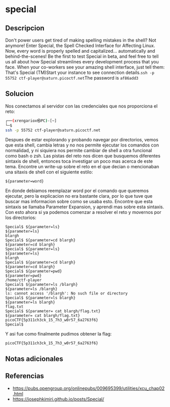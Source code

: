 # special

## Descripcion
Don't power users get tired of making spelling mistakes in the shell? Not anymore! Enter Special, the Spell Checked Interface for Affecting Linux. Now, every word is properly spelled and capitalized... automatically and behind-the-scenes! Be the first to test Special in beta, and feel free to tell us all about how Special streamlines every development process that you face. When your co-workers see your amazing shell interface, just tell them: That's Special (TM)Start your instance to see connection details.`ssh -p 55752 ctf-player@saturn.picoctf.net`The password is `af86add3`

## Solucion
Nos conectamos al servidor con las credenciales que nos proporciona el reto:
```bash
┌──(xrengariox㉿PC)-[~]
└─$ 
ssh -p 55752 ctf-player@saturn.picoctf.net
```

Despues de estar explorando y probando navegar por directorios, vemos que esta shell, cambia letras y no nos permite ejecutar los comandos con normalidad, y ni siquiera nos permite cambiar de shell a otra funcional como bash o zsh.
Las pistas del reto nos dicen que busquemos diferentes sintaxis de shell, entonces toca investigar un poco mas acerca de este tema. Encontre un write-up sobre el reto en el que decian o mencionaban una sitaxis de shell con el siguiente estilo:
```shell
${parameter=word}
```
En donde debiamos reemplazar word por el comando que queremos ejecutar, pero la explicacion no era bastante clara, por lo que tuve que buscar mas informacion sobre como se usaba esto.
Encontre que esta sintaxis se llamaba Parameter Expansion, y aprendi mas sobre esta sintaxis.
Con esto ahora si ya podemos comenzar a resolver el reto y movernos por los directorios:
```shell
Special$ ${parameter=ls}
${parameter=ls} 
blargh
Special$ ${parameter=cd blargh}
${parameter=cd blargh} 
Special$ ${parameter=ls}
${parameter=ls} 
blargh
Special$ ${parameter=cd blargh}
${parameter=cd blargh} 
Special$ ${parameter=pwd}
${parameter=pwd} 
/home/ctf-player
Special$ ${parameter=ls /blargh}
${parameter=ls /blargh} 
ls: cannot access '/blargh': No such file or directory
Special$ ${parameter=ls blargh}
${parameter=ls blargh} 
flag.txt
Special$ ${parameter= cat blargh/flag.txt}
${parameter= cat blargh/flag.txt} 
picoCTF{5p311ch3ck_15_7h3_w0r57_6a2763f6}
Special$ 
```

Y asi fue como finalmente pudimos obtener la flag:
```flag
picoCTF{5p311ch3ck_15_7h3_w0r57_6a2763f6}
```


## Notas adicionales

## Referencias

* https://pubs.opengroup.org/onlinepubs/009695399/utilities/xcu_chap02.html
* https://josephkimiri.github.io/posts/Special/